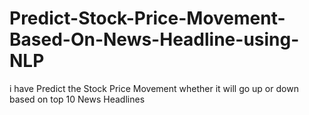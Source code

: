 # Predict-Stock-Price-Movement-Based-On-News-Headline-using-NLP
i have Predict the Stock Price Movement whether it will go up or down based on top 10 News Headlines
